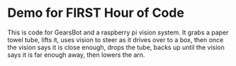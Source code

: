 # Demo for FIRST Hour of Code

This is code for GearsBot and a raspberry pi vision system. It grabs a paper towel tube, lifts it, uses vision to steer as it drives over to a box, then once the vision says it is close enough, drops the tube, backs up until the vision says it is far enough away, then lowers the arn.
